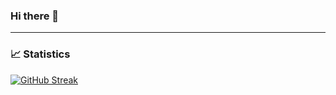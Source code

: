 ### Hi there 👋

---
### :chart_with_upwards_trend: Statistics
[![GitHub Streak](https://github-readme-streak-stats.herokuapp.com?user=velasso1&theme=highcontrast&hide_border=true&border_radius=4.9&card_width=496&hide_longest_streak=true)](https://git.io/streak-stats)

